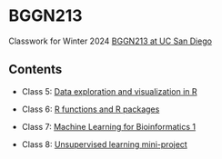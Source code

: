 # BGGN213
Classwork for Winter 2024 [BGGN213 at UC San Diego](https://bioboot.github.io/bggn213_W24/)

## Contents

- Class 5: [Data exploration and visualization in R]()
  
- Class 6: [R functions and R packages](https://github.com/dskutner/bggn213/blob/main/class6/class6.md)

- Class 7: [Machine Learning for Bioinformatics 1]()

- Class 8: [Unsupervised learning mini-project]()

